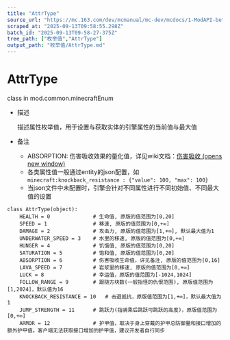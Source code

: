 ```yaml
---
title: "AttrType"
source_url: "https://mc.163.com/dev/mcmanual/mc-dev/mcdocs/1-ModAPI-beta/%E6%9E%9A%E4%B8%BE%E5%80%BC/AttrType.html?catalog=1"
scraped_at: "2025-09-13T09:58:55.298Z"
batch_id: "2025-09-13T09-58-27-375Z"
tree_path: ["枚举值","AttrType"]
output_path: "枚举值/AttrType.md"
---
```


#  AttrType

class in mod.common.minecraftEnum

*   描述
    
    描述属性枚举值，用于设置与获取实体的引擎属性的当前值与最大值
    
*   备注
    
    *   ABSORPTION: 伤害吸收效果的量化值，详见wiki文档：[伤害吸收 (opens new window)](https://zh.minecraft.wiki/w/%E4%BC%A4%E5%AE%B3%E5%90%B8%E6%94%B6)
    *   各类属性值一般通过entity的json配置，如`minecraft:knockback_resistance : {"value": 100, "max": 100}`
    *   当json文件中未配置时，引擎会针对不同属性进行不同初始值、不同最大值的设置

```
class AttrType(object):
	HEALTH = 0              # 生命值, 原版的值范围为[0,20]
	SPEED = 1               # 移速, 原版的值范围为[0,+∞]
	DAMAGE = 2              # 攻击力, 原版的值范围为[1,+∞], 默认最大值为1
	UNDERWATER_SPEED = 3    # 水里的移速, 原版的值范围为[0,+∞]
	HUNGER = 4              # 饥饿值, 原版的值范围为[0,20]
	SATURATION = 5          # 饱和值, 原版的值范围为[0,20]
	ABSORPTION = 6          # 伤害吸收生命值，详见备注, 原版的值范围为[0,16]
	LAVA_SPEED = 7          # 岩浆里的移速, 原版的值范围为[0,+∞]
	LUCK = 8                # 幸运值，原版的值范围为[-1024,1024]
	FOLLOW_RANGE = 9		# 跟随方块数(一般指怪的仇恨范围), 原版值范围为[1,2024]，默认值为16
	KNOCKBACK_RESISTANCE = 10	# 击退抵抗，原版值范围为[1,+∞]，默认最大值为1
	JUMP_STRENGTH = 11		# 跳跃力(指骑乘后跳跃可跳跃的高度)，原版值范围为[0,+∞]
	ARMOR = 12				# 护甲值，取决于身上穿戴的护甲总防御量和接口增加的额外护甲值。客户端无法获取接口增加的护甲值，建议开发者自行同步


```